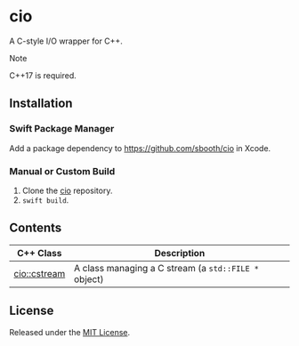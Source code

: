 # cio

A C-style I/O wrapper for C++.

> [!NOTE]
> C++17 is required.

## Installation

### Swift Package Manager

Add a package dependency to https://github.com/sbooth/cio in Xcode.

### Manual or Custom Build

1. Clone the [cio](https://github.com/sbooth/cio) repository.
2. `swift build`.

## Contents

| C++ Class | Description |
| --- | --- |
| [cio::cstream](Sources/cio/include/cstream.hpp) | A class managing a C stream (a `std::FILE *` object) |
## License

Released under the [MIT License](https://github.com/sbooth/cio/blob/main/LICENSE.txt).
